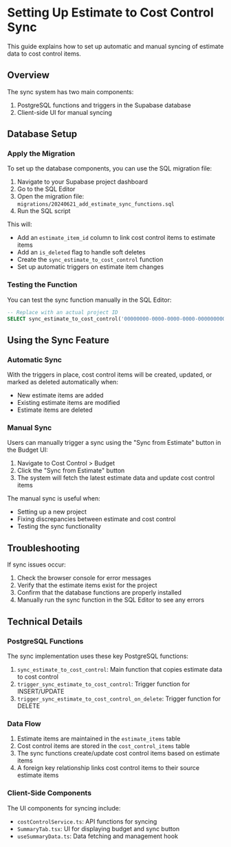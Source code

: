 # Setting Up Estimate to Cost Control Sync

This guide explains how to set up automatic and manual syncing of estimate data to cost control items.

## Overview

The sync system has two main components:
1. PostgreSQL functions and triggers in the Supabase database
2. Client-side UI for manual syncing

## Database Setup

### Apply the Migration

To set up the database components, you can use the SQL migration file:

1. Navigate to your Supabase project dashboard
2. Go to the SQL Editor
3. Open the migration file: `migrations/20240621_add_estimate_sync_functions.sql`
4. Run the SQL script

This will:
- Add an `estimate_item_id` column to link cost control items to estimate items
- Add an `is_deleted` flag to handle soft deletes
- Create the `sync_estimate_to_cost_control` function
- Set up automatic triggers on estimate item changes

### Testing the Function

You can test the sync function manually in the SQL Editor:

```sql
-- Replace with an actual project ID
SELECT sync_estimate_to_cost_control('00000000-0000-0000-0000-000000000000');
```

## Using the Sync Feature

### Automatic Sync

With the triggers in place, cost control items will be created, updated, or marked as deleted automatically when:
- New estimate items are added
- Existing estimate items are modified
- Estimate items are deleted

### Manual Sync

Users can manually trigger a sync using the "Sync from Estimate" button in the Budget UI:

1. Navigate to Cost Control > Budget
2. Click the "Sync from Estimate" button
3. The system will fetch the latest estimate data and update cost control items

The manual sync is useful when:
- Setting up a new project
- Fixing discrepancies between estimate and cost control
- Testing the sync functionality

## Troubleshooting

If sync issues occur:

1. Check the browser console for error messages
2. Verify that the estimate items exist for the project
3. Confirm that the database functions are properly installed
4. Manually run the sync function in the SQL Editor to see any errors

## Technical Details

### PostgreSQL Functions

The sync implementation uses these key PostgreSQL functions:

1. `sync_estimate_to_cost_control`: Main function that copies estimate data to cost control
2. `trigger_sync_estimate_to_cost_control`: Trigger function for INSERT/UPDATE
3. `trigger_sync_estimate_to_cost_control_on_delete`: Trigger function for DELETE

### Data Flow

1. Estimate items are maintained in the `estimate_items` table
2. Cost control items are stored in the `cost_control_items` table
3. The sync functions create/update cost control items based on estimate items
4. A foreign key relationship links cost control items to their source estimate items

### Client-Side Components

The UI components for syncing include:
- `costControlService.ts`: API functions for syncing
- `SummaryTab.tsx`: UI for displaying budget and sync button
- `useSummaryData.ts`: Data fetching and management hook 